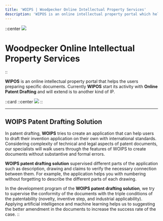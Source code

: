 ```yaml
---
title: 'WOIPS | Woodpecker Online Intellectual Property Services'
description: 'WIPOS is an online intellectual property portal which helps users to prepare the specific documents such as patent.'
---
```


::center
![](https://woips.net/image/WOIPS_LOGO_EN2.png)



# Woodpecker Online Intellectual Property Services
::


**WIPOS** is an online intellectual property portal that helps the users preparing specific documents. Currently **WIPOS** start its activity with **Online Patent Drafting** and will extend is to another kind of IP.


::card
::center
![](https://woips.net/image/WOIPS_LOGO_Patetn1.png)
::


------------


## WOIPS Patent Drafting Solution
In patent drafting, **WOIPS** tries to create an application that can help users to draft their invention application on their own with international standards. Considering complexity of technical and legal aspects of patent documents, our specialists will walk users through the features of WOIPS to create documents without substantive and formal errors.

**WOIPS patent drafting solution** supervised different parts of the application such as description, drawing and claims to verify the necessary connection between them. For example, the application helps you with numbering without forgetting to describe the different parts of each drawing.

In the development program of the **WOIPS patent drafting solution**, we try to supervise the conformity of the documents with the triple conditions of the patentability (novelty, inventive step, and industrial applicability). Applying artificial intelligence and machine learning helps us to suggesting the better amendment in the documents to increase the success rate of the case. 
::